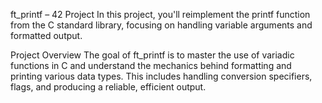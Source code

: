 ft_printf – 42 Project
In this project, you'll reimplement the printf function from the C standard library, focusing on handling variable arguments and formatted output.

Project Overview
The goal of ft_printf is to master the use of variadic functions in C and understand the mechanics behind formatting and printing various data types. This includes handling conversion specifiers, flags, and producing a reliable, efficient output.
